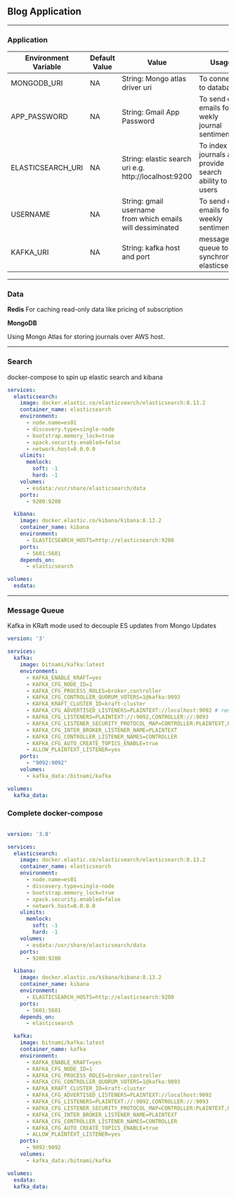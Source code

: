 ## Blog Application

---

### Application

| **Environment Variable** 	 | **Default Value** 	 | **Value**                                                         	 | **Usage**                                                     	 |
|----------------------------|---------------------|---------------------------------------------------------------------|-----------------------------------------------------------------|
| MONGODB_URI              	 | NA                	 | String: Mongo atlas driver uri                                    	 | To connect to database                                        	 |
| APP_PASSWORD             	 | NA                	 | String: Gmail App Password                                        	 | To send out emails for wekly <br>journal sentiment            	 |
| ELASTICSEARCH_URI        	 | NA                	 | String: elastic search uri e.g. <br>        http://localhost:9200 	 | To index journals and provide <br>search ability to end users 	 |
| USERNAME                   | NA                  | String: gmail username <br> from which emails will  dessiminated    | To send out emails for weekly sentiment                         |
| KAFKA_URI                  | NA                  | String: kafka host and port                                         | message queue to synchronize elasticsearch                      |

---

### Data

**Redis**
For caching read-only data like pricing of subscription

**MongoDB**

Using Mongo Atlas for storing journals over AWS host.




---

### Search

docker-compose to spin up elastic search and kibana

```yaml
services:
  elasticsearch:
    image: docker.elastic.co/elasticsearch/elasticsearch:8.13.2
    container_name: elasticsearch
    environment:
      - node.name=es01
      - discovery.type=single-node
      - bootstrap.memory_lock=true
      - xpack.security.enabled=false
      - network.host=0.0.0.0
    ulimits:
      memlock:
        soft: -1
        hard: -1
    volumes:
      - esdata:/usr/share/elasticsearch/data
    ports:
      - 9200:9200

  kibana:
    image: docker.elastic.co/kibana/kibana:8.13.2
    container_name: kibana
    environment:
      - ELASTICSEARCH_HOSTS=http://elasticsearch:9200
    ports:
      - 5601:5601
    depends_on:
      - elasticsearch

volumes:
  esdata:
```

---

### Message Queue

Kafka in KRaft mode used to decouple ES updates from Mongo Updates

```yaml
version: '3'

services:
  kafka:
    image: bitnami/kafka:latest
    environment:
      - KAFKA_ENABLE_KRAFT=yes
      - KAFKA_CFG_NODE_ID=1
      - KAFKA_CFG_PROCESS_ROLES=broker,controller
      - KAFKA_CFG_CONTROLLER_QUORUM_VOTERS=1@kafka:9093
      - KAFKA_KRAFT_CLUSTER_ID=kraft-cluster
      - KAFKA_CFG_ADVERTISED_LISTENERS=PLAINTEXT://localhost:9092 # remove in prod
      - KAFKA_CFG_LISTENERS=PLAINTEXT://:9092,CONTROLLER://:9093
      - KAFKA_CFG_LISTENER_SECURITY_PROTOCOL_MAP=CONTROLLER:PLAINTEXT,PLAINTEXT:PLAINTEXT
      - KAFKA_CFG_INTER_BROKER_LISTENER_NAME=PLAINTEXT
      - KAFKA_CFG_CONTROLLER_LISTENER_NAMES=CONTROLLER
      - KAFKA_CFG_AUTO_CREATE_TOPICS_ENABLE=true
      - ALLOW_PLAINTEXT_LISTENER=yes
    ports:
      - "9092:9092"
    volumes:
      - kafka_data:/bitnami/kafka

volumes:
  kafka_data:

```

### Complete docker-compose

```yaml

version: '3.8'

services:
  elasticsearch:
    image: docker.elastic.co/elasticsearch/elasticsearch:8.13.2
    container_name: elasticsearch
    environment:
      - node.name=es01
      - discovery.type=single-node
      - bootstrap.memory_lock=true
      - xpack.security.enabled=false
      - network.host=0.0.0.0
    ulimits:
      memlock:
        soft: -1
        hard: -1
    volumes:
      - esdata:/usr/share/elasticsearch/data
    ports:
      - 9200:9200

  kibana:
    image: docker.elastic.co/kibana/kibana:8.13.2
    container_name: kibana
    environment:
      - ELASTICSEARCH_HOSTS=http://elasticsearch:9200
    ports:
      - 5601:5601
    depends_on:
      - elasticsearch

  kafka:
    image: bitnami/kafka:latest
    container_name: kafka
    environment:
      - KAFKA_ENABLE_KRAFT=yes
      - KAFKA_CFG_NODE_ID=1
      - KAFKA_CFG_PROCESS_ROLES=broker,controller
      - KAFKA_CFG_CONTROLLER_QUORUM_VOTERS=1@kafka:9093
      - KAFKA_KRAFT_CLUSTER_ID=kraft-cluster
      - KAFKA_CFG_ADVERTISED_LISTENERS=PLAINTEXT://localhost:9092
      - KAFKA_CFG_LISTENERS=PLAINTEXT://:9092,CONTROLLER://:9093
      - KAFKA_CFG_LISTENER_SECURITY_PROTOCOL_MAP=CONTROLLER:PLAINTEXT,PLAINTEXT:PLAINTEXT
      - KAFKA_CFG_INTER_BROKER_LISTENER_NAME=PLAINTEXT
      - KAFKA_CFG_CONTROLLER_LISTENER_NAMES=CONTROLLER
      - KAFKA_CFG_AUTO_CREATE_TOPICS_ENABLE=true
      - ALLOW_PLAINTEXT_LISTENER=yes
    ports:
      - 9092:9092
    volumes:
      - kafka_data:/bitnami/kafka

volumes:
  esdata:
  kafka_data:

```